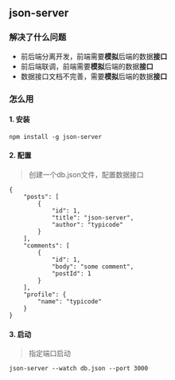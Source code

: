 ## json-server

### 解决了什么问题

- 前后端分离开发，前端需要**模拟**后端的数据**接口**
- 前后端联调，前端需要**模拟**后端的数据**接口**
- 数据接口文档不完善，需要**模拟**后端的数据**接口**


### 怎么用

#### 1. 安装

```
npm install -g json-server
```

#### 2. 配置

> 创建一个db.json文件，配置数据接口

```
{
    "posts": [
        {
            "id": 1,
            "title": "json-server",
            "author": "typicode"
        }
    ],
    "comments": [
        {
            "id": 1,
            "body": "some comment",
            "postId": 1
        }
    ],
    "profile": {
        "name": "typicode"
    }
}
```

#### 3. 启动

> 指定端口启动

```
json-server --watch db.json --port 3000
```
